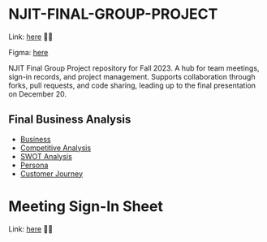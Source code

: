 # NJIT-FINAL-GROUP-PROJECT
Link: [here](https://njit-final-group-project.vercel.app) 🚀🌐 

Figma: [here](https://www.figma.com/file/UObgmWDXDSGRsESTWNizWz/NJIT---Final?node-id=0%3A1&mode=dev) 

NJIT Final Group Project repository for Fall 2023. A hub for team meetings, sign-in records, and project management. Supports collaboration through forks, pull requests, and code sharing, leading up to the final presentation on December 20.

## Final Business Analysis

- [Business](docs/Elite_Business_Cafe_Business_Plan.md)
- [Competitive Analysis](docs/competitive_analysis.md)
- [SWOT Analysis](docs/SWOT.md)
- [Persona](docs/PERSONA.MD)
- [Customer Journey](docs/Customer_Journey.md)
  

# Meeting Sign-In Sheet
Link: [here](docs/sign_in.md) 🚀🌐 

